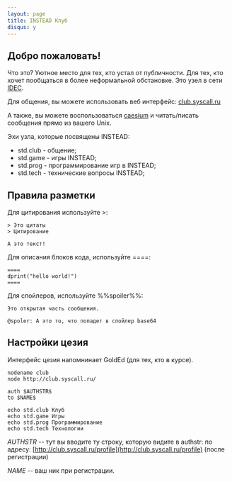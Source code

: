 ```yaml
---
layout: page
title: INSTEAD Клуб
disqus: y
---
```

## Добро пожаловать!

Что это? Уютное место для тех, кто устал от публичности. Для тех, кто хочет
пообщаться в более неформальной обстановке. Это узел в сети [IDEC](https://ii-net.tk/).

Для общения, вы можете использовать веб интерфейс: [club.syscall.ru](http://club.syscall.ru)

А также, вы можете воспользоваться [caesium](https://github.com/idec-net/caesium) и читать/писать сообщения прямо из вашего Unix.

Эхи узла, которые посвящены INSTEAD:

- std.club - общение;
- std.game - игры INSTEAD;
- std.prog - программирование игр в INSTEAD;
- std.tech - технические вопросы INSTEAD;

## Правила разметки

Для цитирования используйте >:

```
> Это цитаты
> Цитирование

А это текст!
```

Для описания блоков кода, используйте ====:

```
====
dprint("hello world!")
====
```

Для спойлеров, используйте %%spoiler%%:

```
Это открытая часть сообщения.

@spoler: А это то, что попадет в спойлер base64
```

## Настройки цезия

Интерфейс цезия напомнинает GoldEd (для тех, кто в курсе).

```
nodename club
node http://club.syscall.ru/

auth $AUTHSTR$
to $NAME$

echo std.club Клуб
echo std.game Игры
echo std.prog Программирование
echo std.tech Технологии
```

$AUTHSTR$ -- тут вы вводите ту строку, которую видите в authstr: по адресу: [http://club.syscall.ru/profile](http://club.syscall.ru/profile) (после
регистрации)

$NAME$ -- ваш ник при регистрации.


